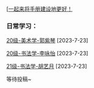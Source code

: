 [[一起来将手册建设地更好！](preface/Sharing_experience.md)

### 日常学习：

[20级-美术学-郭紫琴](大学学习篇/日常学习/20级-美术学-郭紫琴.md) [2023-7-23]

[20级-书法学-李咏怡](大学学习篇/日常学习/20级-书法学-李咏怡.md) [2023-7-23]

[21级-书法学-胡艺月](大学学习篇/日常学习/21级-书法学-胡艺月.md) [2023-7-23]

等待投稿~